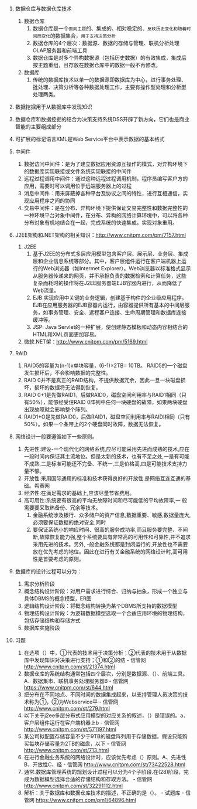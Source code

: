 1. 数据仓库与数据仓库技术
    1. 数据仓库
        1. 数据仓库是一个`面向主题`的、集成的、相对稳定的、`反映历史变化和随着时间而变化`的数据集合，`用于支持决策分析`
        2. 数据仓库的4个层次：数据源、数据的存储与管理、联机分析处理OLAP服务器和前端工具
        3. 数据仓库是对多个异构数据源（包括历史数据）的有效集成，集成后按主题重组，且存放在数据仓库中的数据一般不再修改。
    2. 数据库
        1. 传统的数据库技术以单一的数据源即数据库为中心，进行事务处理、批处理、决策分析等各种数据处理工作，主要有操作型处理和分析型处理两类。
2. 数据挖掘用于从数据库中发现知识
3. 数据仓库和数据挖掘的结合为决策支持系统DSS开辟了新方向，它们也是商业智能的主要组成部分
4. 可扩展的标记语言XML是Web Service平台中表示数据的基本格式
5. 中间件
    1. 数据访问中间件：是为了建立数据应用资源互操作的模式，对异构环境下的数据库实现联接或文件系统实现联接的中间件 
    2. 远程过程调用中间件：通过这种远程过程调用机制，程序员编写客户方的应用，需要时可以调用位于远端服务器上的过程 
    3. 消息中间件：用来屏蔽掉各种平台及协议之间的特性，进行互相通信，实现应用程序之间的协同 
    4. 交易中间件：是在分布、异构环境下提供保证交易完整性和数据完整性的一种环境平台对象中间件，在分布、异构的网络计算环境中，可以将各种分布对象有机地结合在一起，完成系统的快速集成，实现对象重用。 
6. J2EE架构和.NET架构的相关知识：http://www.cnitpm.com/pm/7157.html
    1. J2EE
        1. 基于J2EE的分布式多层应用模型包含客户层、展示层、业务层、集成层和企业信息系统等部分。其中，客户层组件运行在客户端机器上运行的Web浏览器（如Intermet Explorer）。Web浏览器以标准格式显示从服务器传递来的网页，并不承担负责的数据检索和计算任务，这些复杂而耗时的操作将在J2EE服务器端EJB容器内进行，从而降低了Web流量。
        2. EJB:实现应用中关键的业务逻辑，创建基于构件的企业级应用程序。EJB在应用服务器的EJB容器内运行，由容器提供所有基本的中间层服务，如事务管理、安全、远程客户连接、生命周期管理和数据库连接缓冲等。
        3. JSP: Java Servlet的一种扩展，使创建静态模板和动态内容相结合的HTML和XML页面更加容易。
    2. 微软.NET架：http://www.cnitpm.com/pm/5169.html 
7. RAID
    1. RAID5的容量为(n-1)x单块容量，(6-1)×2TB= 10TB。 RAID5的一个磁盘发生损坏后，不会影响数据的完整性。
    2. RAID 0并不是真正的RAID结构，不提供数据冗余，因此一旦一块磁盘损坏，损坏的数据将无法得到恢复。
    3. RAID 0+1是先做RAID1，后做RAID0，磁盘空间利用率与RAID1相同（只有50%），能够经受住RAID 0阵列中任何一块硬盘的故障，如果两块硬盘出现故障就会影响整个阵列。
    4. RAID1+O是先做RAID0，后做RAID1，磁盘空间利用率与RAIDI相同（只有50%）。如果一个条带上的2个硬盘同时故障，数据无法恢复。
8. 网络设计一般要遵循如下一些原则。
    1. 先进性:建设-一个现代化的网络系统,应尽可能采用先进而成熟的技术,应在一段时间内保证其主流地位。但是太新的技术，也有不足之处,一是有可能不成熟,二是标准可能还不完备、不统一,三是价格高,四是可能技术支持力量不够。
    2. 开放性:采用国际通用的标准和技术获得良好的开放性,是网络互连互通的基础。希赛网
    3. 经济性:在满足需求的基础上,应该尽量节省费用。
    4. 高可用性:系统要有很高的平均无故障时间和尽可能低的平均故障率,一 般需要要采取热备份、冗余等技术。
        1. 金融系统涉及银行、众多储户的资产信息,数据重要、敏感,数据量庞大,必须要保证数据的绝对安全,同时
        2. 要保证系统小的响应时间、很高的服务成功率,而且服务要完整、不间断,故障恢复能力强,整个系统要具有非常高的可用性和可靠性,并不追求采用先进的技术。另外, -般金融系统都是封闭运行的,开放性也不需要放在优先考虑的地位。因此在进行有关金融系统的网络设计时,高可用性是首要考虑的原则。
9. 数据库的设计过程可以分为：
    1. 需求分析阶段
    2. 概念结构设计阶段：对用户需求进行综合、归纳与抽象，形成一个独立与具体DBMS的概念模型，ER图
    3. 逻辑结构设计阶段：将概念结构转换为某个DBMS所支持的数据模型
    4. 物理结构设计阶段：为逻辑数据模型选取一个合适应用环境的物理结构，包括存储结构和存储方式
    5. 数据库实施阶段

2. 习题
    1. 在选项（）中，①代表的技术用于决策分析；②代表的技术用于从数据库中发现知识对决策进行支持；①和②的结 - 信管网 http://www.cnitpm.com/st/21374.html
    2. 数据仓库的系统结构通常包括四个层次，分别是数据源、（）、前端工具。A．数据集市、联机事务处理服务器B - 信管网 https://www.cnitpm.com/st/644.html
    3. 把分布在不同地点、不同时间的数据集成起来，以支持管理人员决策的技术称为①，②为Webservice平 - 信管网 http://www.cnitpm.com/st/279.html
    4. 以下关于j2ee多层分布式应用模型的对应关系的叙述，（）是错误的。a．客户层组件运行在客户端机器上b - 信管网 http://www.cnitpm.com/st/571197.html
    5. 某公司拟配置存储容量不少于9TB的磁盘阵列用于存储数据。假设只能购买每块存储容量为2TB的磁盘，以下 - 信管网 http://www.cnitpm.com/st/713.html
    6. 在进行金融业务系统的网络设计时，应该优先考虑（）原则。A、先进性B、开放性C、经 - 信管网 http://www.cnitpm.com/st/73422528.html
    7. 通常.数据库管理系统的规划设计过程可以分为4个子阶段.在(28)阶段，完成为数据模型选择合适的存储结构和存取方法。 - 信管网 http://www.cnitpm.com/st/32291112.html
    8. 解析：关于数据库和数据仓库技术的描述，不正确的是（）。 - 试题库 - 信管网 https://www.cnitpm.com/pm1/64896.html